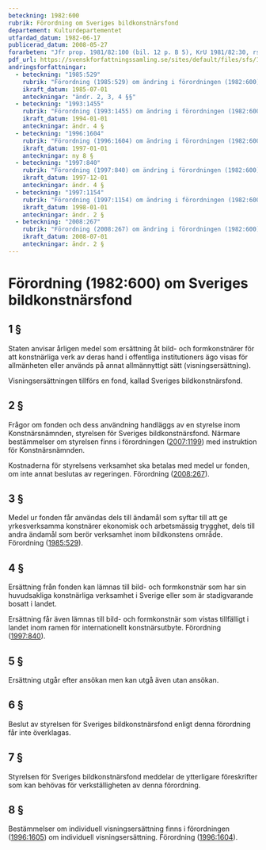 ```yaml
---
beteckning: 1982:600
rubrik: Förordning om Sveriges bildkonstnärsfond
departement: Kulturdepartementet
utfardad_datum: 1982-06-17
publicerad_datum: 2008-05-27
forarbeten: "Jfr prop. 1981/82:100 (bil. 12 p. B 5), KrU 1981/82:30, rskr 1981/82:360"
pdf_url: https://svenskforfattningssamling.se/sites/default/files/sfs/1982-06/SFS1982-600.pdf
andringsforfattningar:
  - beteckning: "1985:529"
    rubrik: "Förordning (1985:529) om ändring i förordningen (1982:600) om Sveriges bildkonstnärsfond"
    ikraft_datum: 1985-07-01
    anteckningar: "ändr. 2, 3, 4 §§"
  - beteckning: "1993:1455"
    rubrik: "Förordning (1993:1455) om ändring i förordningen (1982:600) om Sveriges bildkonstnärsfond"
    ikraft_datum: 1994-01-01
    anteckningar: ändr. 4 §
  - beteckning: "1996:1604"
    rubrik: "Förordning (1996:1604) om ändring i förordningen (1982:600) om Sveriges bildkonstnärsfond"
    ikraft_datum: 1997-01-01
    anteckningar: ny 8 §
  - beteckning: "1997:840"
    rubrik: "Förordning (1997:840) om ändring i förordningen (1982:600) om Sveriges bildkonstnärsfond"
    ikraft_datum: 1997-12-01
    anteckningar: ändr. 4 §
  - beteckning: "1997:1154"
    rubrik: "Förordning (1997:1154) om ändring i förordningen (1982:600) om Sveriges bildkonstnärsnämnd"
    ikraft_datum: 1998-01-01
    anteckningar: ändr. 2 §
  - beteckning: "2008:267"
    rubrik: "Förordning (2008:267) om ändring i förordningen (1982:600) om Sveriges bildkonstnärsfond"
    ikraft_datum: 2008-07-01
    anteckningar: ändr. 2 §
---
```


# Förordning (1982:600) om Sveriges bildkonstnärsfond

## 1 §

Staten anvisar årligen medel som ersättning åt bild- och formkonstnärer för att konstnärliga verk av deras hand i offentliga institutioners ägo visas för allmänheten eller används på annat allmännyttigt sätt (visningsersättning).

Visningsersättningen tillförs en fond, kallad Sveriges bildkonstnärsfond.

## 2 §

Frågor om fonden och dess användning handläggs av en styrelse inom Konstnärsnämnden, styrelsen för Sveriges bildkonstnärsfond. Närmare bestämmelser om styrelsen finns i förordningen ([2007:1199](https://selex.se/eli/sfs/2007/1199)) med instruktion för Konstnärsnämnden.

Kostnaderna för styrelsens verksamhet ska betalas med medel ur fonden, om inte annat beslutas av regeringen. Förordning ([2008:267](https://selex.se/eli/sfs/2008/267)).

## 3 §

Medel ur fonden får användas dels till ändamål som syftar till att ge yrkesverksamma konstnärer ekonomisk och arbetsmässig trygghet, dels till andra ändamål som berör verksamhet inom bildkonstens område. Förordning ([1985:529](https://selex.se/eli/sfs/1985/529)).

## 4 §

Ersättning från fonden kan lämnas till bild- och formkonstnär som har sin huvudsakliga konstnärliga verksamhet i Sverige eller som är stadigvarande bosatt i landet.

Ersättning får även lämnas till bild- och formkonstnär som vistas tillfälligt i landet inom ramen för internationellt konstnärsutbyte. Förordning ([1997:840](https://selex.se/eli/sfs/1997/840)).

## 5 §

Ersättning utgår efter ansökan men kan utgå även utan ansökan.

## 6 §

Beslut av styrelsen för Sveriges bildkonstnärsfond enligt denna förordning får inte överklagas.

## 7 §

Styrelsen för Sveriges bildkonstnärsfond meddelar de ytterligare föreskrifter som kan behövas för verkställigheten av denna förordning.

## 8 §

Bestämmelser om individuell visningsersättning finns i förordningen ([1996:1605](https://selex.se/eli/sfs/1996/1605)) om individuell visningsersättning. Förordning ([1996:1604](https://selex.se/eli/sfs/1996/1604)).